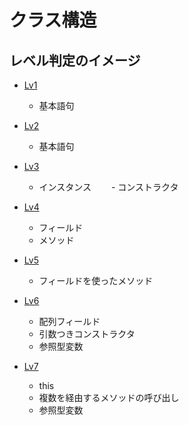 # クラス構造

## レベル判定のイメージ

- [Lv1](./Lv1.md)
    - 基本語句

- [Lv2](./Lv2.md)
    - 基本語句
  
- [Lv3](./Lv3.md)
    - インスタンス
　　- コンストラクタ
  
- [Lv4](./Lv4.md)
    - フィールド
    - メソッド
  
- [Lv5](./Lv5.md)
    - フィールドを使ったメソッド
  
- [Lv6](./Lv6.md)
    - 配列フィールド
    - 引数つきコンストラクタ
    - 参照型変数
  
- [Lv7](./Lv7.md)
    - this
    - 複数を経由するメソッドの呼び出し
    - 参照型変数

